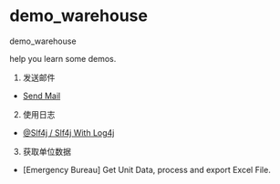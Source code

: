 # demo_warehouse
demo_warehouse

help you learn some demos.
1. 发送邮件
- [Send Mail](https://github.com/dqqiao/demo_warehouse/tree/v0.1.20181114/src/main/java/com/nov/sendmail)
2. 使用日志
- [@Slf4j / Slf4j With Log4j](https://github.com/dqqiao/demo_warehouse/tree/v0.1.20181114/src/main/java/com/nov/logger)
3. 获取单位数据
- [Emergency Bureau] Get Unit Data, process and export Excel File.